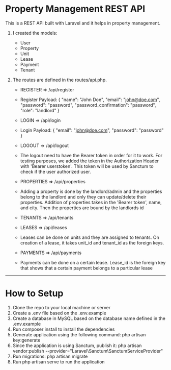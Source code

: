 # Property Management REST API

This is a REST API built with Laravel and it helps in property management.

1. I created the models:

    - User
    - Property
    - Unit
    - Lease
    - Payment
    - Tenant

2. The routes are defined in the routes/api.php.

    - REGISTER => /api/register
    - Register Payload:
      {
      "name": "John Doe",
      "email": "john@doe.com",
      "password": "password",
      "password_confirmation": "password",
      "role": "landlord"
      }
    - LOGIN => /api/login
    - Login Payload:
      {
      "email": "john@doe.com",
      "password": "password"
      }
    - LOGOUT => /api/logout
    - The logout need to have the Bearer token in order for it to work. For testing purposes, we added the token in the Authorization Header with 'Bearer userstoken'. This token will be used by Sanctum to check if the user authorized user.

    - PROPERTIES => /api/properties
    - Adding a property is done by the landlord/admin and the properties belong to the landlord and only they can update/delete their properties. Addition of properties takes in the 'Bearer token', name, and city. Then the properties are bound by the landlords id

    - TENANTS => /api/tenants
    - LEASES => /api/leases
    - Leases can be done on units and they are assigned to tenants. On creation of a lease, it takes unit_id and tenant_id as the foreign keys.

    - PAYMENTS => /api/payments
    - Payments can be done on a certain lease. Lease_id is the foreign key that shows that a certain payment belongs to a particular lease

---

# How to Setup

1. Clone the repo to your local machine or server
2. Create a .env file based on the .env.example
3. Create a database in MySQL based on the database name defined in the .env.example
4. Run composer install to install the dependencies
5. Generate application using the following command: php artisan key:generate
6. Since the application is using Sanctum, publish it: php artisan vendor:publish --provider="Laravel\Sanctum\SanctumServiceProvider"
7. Run migrations: php artisan migrate
8. Run php artisan serve to run the application

